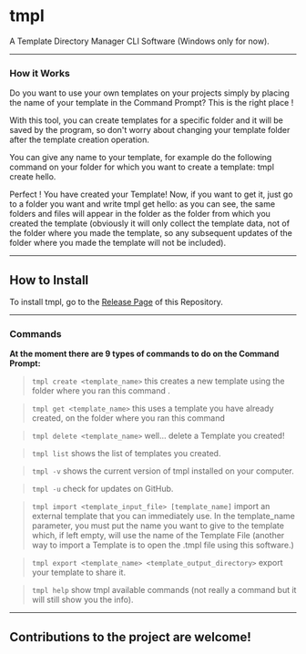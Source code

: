 # tmpl

A Template Directory Manager CLI Software (Windows only for now).


------------

### How it Works
Do you want to use your own templates on your projects simply by placing the name of your template in the Command Prompt? This is the right place !

With this tool, you can create templates for a specific folder and it will be saved by the program, so don't worry about changing your template folder after the template creation operation.

You can give any name to your template, for example do the following command on your folder for which you want to create a template: tmpl create hello.

Perfect ! You have created your Template! Now, if you want to get it, just go to a folder you want and write tmpl get hello: as you can see, the same folders and files will appear in the folder as the folder from which you created the template (obviously it will only collect the template data, not of the folder where you made the template, so any subsequent updates of the folder where you made the template will not be included).

------------

## How to Install

To install tmpl, go to the [Release Page](https://github.com/MrTigerST/tmpl/releases) of this Repository.

------------

### Commands


**At the moment there are 9 types of commands to do on the Command Prompt:**

 > `tmpl create <template_name>` this creates a new template using the folder where you ran this command .
 
 > `tmpl get <template_name>` this uses a template you have already created, on the folder where you ran this command
 
 > `tmpl delete <template_name>` well... delete a Template you created!
 
 > `tmpl list` shows the list of templates you created.

 > `tmpl -v` shows the current version of tmpl installed on your computer.

 > `tmpl -u` check for updates on GitHub.

 > `tmpl import <template_input_file> [template_name]` import an external template that you can immediately use. In the template_name parameter, you must put the name you want to give to the template which, if left empty, will use the name of the Template File (another way to import a Template is to open the .tmpl file using this software.)

 > `tmpl export <template_name> <template_output_directory>` export your template to share it.

 > `tmpl help` show tmpl available commands (not really a command but it will still show you the info).


------------

## Contributions to the project are welcome!

